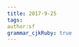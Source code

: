 ```yaml
---
title: 2017-9-25 
tags: 
author:sf
grammar_cjkRuby: true
---
```

<!--Teacher Info:-->
<!--email:lizhaoh888@bupt.edu.cn-->
<!--Tel:15810470206-->
<!--QQ:2457471851null![enter description here][1]-->


  [1]: ./attachments/AlgorithmDesign.pdf "AlgorithmDesign"